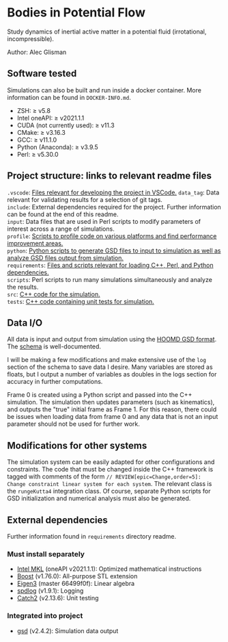 # Bodies in Potential Flow

Study dynamics of inertial active matter in a potential fluid (irrotational, incompressible).  

Author: Alec Glisman

## Software tested

Simulations can also be built and run inside a docker container.
More information can be found in `DOCKER-INFO.md`.

* ZSH: $\geq$ v5.8
* Intel oneAPI: $\geq$ v2021.1.1
* CUDA (not currently used): $\geq$ v11.3
* CMake: $\geq$ v3.16.3
* GCC: $\geq$ v11.1.0
* Python (Anaconda): $\geq$ v3.9.5
* Perl: $\geq$ v5.30.0

## Project structure: links to relevant readme files

`.vscode`: [Files relevant for developing the project in VSCode.](.vscode/)
`data_tag`: Data relevant for validating results for a selection of git tags.  
`include`: External dependencies required for the project.
Further information can be found at the end of this readme.  
`input`: Data files that are used in Perl scripts to modify parameters of interest across a range of simulations.  
`profile`: [Scripts to profile code on various platforms and find performance improvement areas.](profile/README.md)  
`python`: [Python scripts to generate GSD files to input to simulation as well as analyze GSD files output from simulation.](python/README.md)  
`requirements`: [Files and scripts relevant for loading C++, Perl, and Python dependencies.](requirements/README.md)  
`scripts`: Perl scripts to run many simulations simultaneously and analyze the results.  
`src`: [C++ code for the simulation.](src/README.md)  
`tests`: [C++ code containing unit tests for simulation.](tests/README.md)

## Data I/O

All data is input and output from simulation using the [HOOMD GSD format](https://gsd.readthedocs.io/en/stable/index.html).
The [schema](https://gsd.readthedocs.io/en/stable/python-module-gsd.fl.html) is well-documented.

I will be making a few modifications and make extensive use of the `log` section of the schema to save data I desire.
Many variables are stored as floats, but I output a number of variables as doubles in the logs section for accuracy in further computations.

Frame 0 is created using a Python script and passed into the C++ simulation.
The simulation then updates parameters (such as kinematics), and outputs the "true" initial frame as Frame 1.
For this reason, there could be issues when loading data from frame 0 and any data that is not an input parameter should not be used for further work.

## Modifications for other systems

The simulation system can be easily adapted for other configurations and constraints.
The code that must be changed inside the C++ framework is tagged with comments of the form `// REVIEW[epic=Change,order=5]: Change constraint linear system for each system`.
The relevant class is the `rungeKutta4` integration class.
Of course, separate Python scripts for GSD initialization and numerical analysis must also be generated.

## External dependencies

Further information found in `requirements` directory readme.

### Must install separately

* [Intel MKL](https://software.intel.com/content/www/us/en/develop/tools/oneapi/components/onemkl.html#gs.7owc4e) (oneAPI v2021.1.1): Optimized mathematical instructions
* [Boost](https://www.boost.org/) (v1.76.0): All-purpose STL extension
* [Eigen3](https://gitlab.com/libeigen/eigen) (master 66499f0f): Linear algebra
* [spdlog](https://github.com/gabime/spdlog) (v1.9.1): Logging
* [Catch2](https://github.com/catchorg/Catch2) (v2.13.6): Unit testing

### Integrated into project

* [gsd](https://github.com/glotzerlab/gsd) (v2.4.2): Simulation data output
